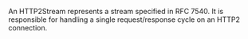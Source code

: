 An HTTP2Stream represents a stream specified in RFC 7540. It is responsible for handling a single request/response cycle on an HTTP2 connection.